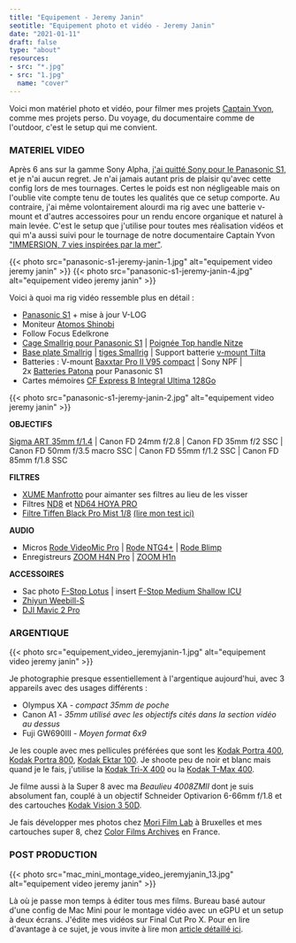 ```yaml
---
title: "Equipement - Jeremy Janin"
seotitle: "Equipement photo et vidéo - Jeremy Janin"
date: "2021-01-11"
draft: false
type: "about"
resources:
- src: "*.jpg"
- src: "1.jpg"
  name: "cover"
---
```


Voici mon matériel photo et vidéo, pour filmer mes projets [Captain Yvon](http://captainyvon.fr), comme mes projets perso. Du voyage, du documentaire comme de l'outdoor, c'est le setup qui me convient.

### MATERIEL VIDEO

Après 6 ans sur la gamme Sony Alpha, [j'ai quitté Sony pour le Panasonic S1,](http://jeremyjanin.com/matos-photo-video-pourquoi-jai-quitte-sony-pour-le-panasonic-s1/) et je n'ai aucun regret. Je n'ai jamais autant pris de plaisir qu'avec cette config lors de mes tournages. Certes le poids est non négligeable mais on l'oublie vite compte tenu de toutes les qualités que ce setup comporte. Au contraire, j'ai même volontairement alourdi ma rig avec une batterie v-mount et d'autres accessoires pour un rendu encore organique et naturel à main levée. C'est le setup que j'utilise pour toutes mes réalisation vidéos et qui m'a aussi suivi pour le tournage de notre documentaire Captain Yvon ["IMMERSION, 7 vies inspirées par la mer"](https://www.immersion-lefilm.fr/).

{{< photo src="panasonic-s1-jeremy-janin-1.jpg" alt="equipement video jeremy janin" >}}
{{< photo src="panasonic-s1-jeremy-janin-4.jpg" alt="equipement video jeremy janin" >}}

Voici à quoi ma rig vidéo ressemble plus en détail :

- [Panasonic S1](https://www.digit-photo.com/PANASONIC-Lumix-S1-Boitier-Nu-rPANASONICDCS1EK.html?dpa_id=21) + mise à jour V-LOG
- Moniteur [Atomos Shinobi](https://www.digit-photo.com/ATOMOS-Shinobi-Moniteur-5-4k-HDMI-HDR-rATOMOSATOMSHBH01.html?dpa_id=21)
- Follow Focus Edelkrone
- [Cage Smallrig pour Panasonic S1](https://amzn.to/2SW4U6J) | [Poignée Top handle Nitze](https://amzn.to/3d7PanZ)
- [Base plate Smallrig](https://amzn.to/3xNmzvY) | [tiges Smallrig](https://amzn.to/2UyMJEN) | Support batterie [v-mount Tilta](https://amzn.to/3xOTuR9)
- Batteries : V-mount [Baxxtar Pro II V95 compact](https://amzn.to/3gNau4k) | Sony NPF | 2x [Batteries Patona](https://www.digit-photo.com/PATONA-Batterie-Panasonic-DMW-BLJ31-rPATONA1319.html?dpa_id=21) pour Panasonic S1
- Cartes mémoires [CF Express B Integral Ultima 128Go](https://www.digit-photo.com/INTEGRAL-Carte-Cfexpress-Type-B-2-0-128Gb-1600-1700MB-s-rINTEGRALINCFE128.html?dpa_id=21)

{{< photo src="panasonic-s1-jeremy-janin-2.jpg" alt="equipement video jeremy janin" >}}


**OBJECTIFS**

[Sigma ART 35mm f/1.4](https://www.digit-photo.com/SIGMA-35mm-f-1-4-DG-HSM-Art-Monture-L-rSIGMA340969.html?dpa_id=21) | Canon FD 24mm f/2.8 | Canon FD 35mm f/2 SSC | Canon FD 50mm f/3.5 macro SSC |  Canon FD 55mm f/1.2 SSC | Canon FD 85mm f/1.8 SSC

**FILTRES**

- [XUME Manfrotto](https://www.digit-photo.com/MANFROTTO-XUME-Adaptateur-pour-Objectif-a-Fixation-Rapide-67mm-rMANMFXLA67.html?dpa_id=21) pour aimanter ses filtres au lieu de les visser
- Filtres [ND8](https://www.digit-photo.com/HOYA-Filtre-Gris-Neutre-Pro-ND8-D67mm-rHOYAPROND867.html?dpa_id=21) et [ND64 HOYA PRO](https://www.digit-photo.com/HOYA-Filtre-Gris-Neutre-Pro-ND64-D67mm-rHOYAPROND6467.html?dpa_id=21)
- [Filtre Tiffen Black Pro Mist 1/8](https://amzn.to/2TRjAEi) [(lire mon test ici)](http://jeremyjanin.com/filtre-tiffen-black-pro-mist-lequel-choisir/)

**AUDIO**

- Micros [Rode VideoMic Pro](http://amzn.to/2eUJUGG) | [Rode NTG4+](https://amzn.to/2OscJi1) | [Rode Blimp](https://amzn.to/3sRdm3s)
- Enregistreurs [ZOOM H4N Pro](https://amzn.to/2OrgGTY) | [ZOOM H1n](https://amzn.to/3c4TEdF)

**ACCESSOIRES**

- Sac photo [F-Stop Lotus](https://www.digit-photo.com/F-STOP-Sac-a-Dos-Lotus-32L-Anthracite-rFSTOPFSTM13570.html?dpa_id=21) | insert [F-Stop Medium Shallow ICU](https://www.digit-photo.com/F-STOP-Fourre-Tout-Insert-Shallow-Icu-Medium-rFSTOPFSTM226.html?dpa_id=21)
- [Zhiyun Weebill-S](https://amzn.to/2SNybfV)
- [DJI Mavic 2 Pro](http://amzn.to/2o7zV2G)

### ARGENTIQUE

{{< photo src="equipement_video_jeremyjanin-1.jpg" alt="equipement video jeremy janin" >}}

Je photographie presque essentiellement à l'argentique aujourd'hui, avec 3 appareils avec des usages différents :

- Olympus XA - _compact 35mm de poche_
- Canon A1 - _35mm utilisé avec les objectifs cités dans la section vidéo au dessus_
- Fuji GW690III - _Moyen format 6x9_

Je les couple avec mes pellicules préférées que sont les [Kodak Portra 400](https://www.digit-photo.com/KODAK-Portra-400-135-36-Poses-X5-rKFILM386.html?dpa_id=21), [Kodak Portra 800](https://www.digit-photo.com/KODAK-Portra-800asa-135-36Poses-rFPNK1451855.html?dpa_id=21), [Kodak Ektar 100](https://www.digit-photo.com/KODAK-Ektar-100-Professionnel-135-36-poses-rKODAK1500277.html?dpa_id=21). Je shoote peu de noir et blanc mais quand je le fais, j'utilise la [Kodak Tri-X 400](https://www.digit-photo.com/KODAK-Tri-X-Pan135-400asa-36-Poses-rFNBK3872728.html?dpa_id=21) ou la [Kodak T-Max 400](https://www.digit-photo.com/KODAK-T-Max-135-400asa-36-Poses-rFNBK3841038.html?dpa_id=21).

Je filme aussi à la Super 8 avec ma _Beaulieu 4008ZMII_ dont je suis absolument fan, couplé à un objectif Schneider Optivarion 6-66mm f/1.8 et des cartouches [Kodak Vision 3 50D](https://www.digit-photo.com/KODAK-Film-Vision3-50D-8mm-pour-Camera-Super-8-rKODAKKS850D.html?dpa_id=21).

Je fais développer mes photos chez [Mori Film Lab](https://morifilmlab.com/) à Bruxelles et mes cartouches super 8, chez [Color Films Archives](https://colorfilmsarchives.com/) en France.

### POST PRODUCTION

{{< photo src="mac_mini_montage_video_jeremyjanin_13.jpg" alt="equipement video jeremy janin" >}}

Là où je passe mon temps à éditer tous mes films. Bureau basé autour d'une config de Mac Mini pour le montage vidéo avec un eGPU et un setup à deux écrans. J'édite mes vidéos sur Final Cut Pro X. Pour en lire d'avantage à ce sujet, je vous invite à lire mon [article détaillé ici](http://jeremyjanin.com/utiliser-un-mac-mini-pour-le-montage-video-2020).
